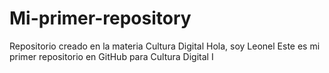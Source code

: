 # Mi-primer-repository
Repositorio creado en la materia Cultura Digital 
Hola, soy Leonel Este es mi primer repositorio en GitHub para Cultura Digital I
